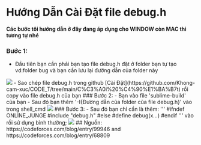 # Hướng Dẫn Cài Đặt file debug.h

**Các bước tôi hướng dẫn ở đây đang áp dụng cho WINDOW còn MAC thì tương tự nhé**

### Bước 1:
- Đầu tiên bạn cần phải bạn tạo file debug.h đặt ở folder bạn tự tạo vd:folder bug và bạn cần lưu lại đường dẫn của folder này
<img src="https://i.imgur.com/HPDkHvn.png">
- Sao chép file debug.h trong github [Cài Đặt](https://github.com/Khong-cam-xuc/CODE_T/tree/main/C%C3%A0i%20%C4%90%E1%BA%B7t) rồi copy vào file debug.h của bạn
### Bước 2:
- Bạn vào file 'sublime-build' của bạn
- Sau đó bạn thêm '-I{Đường dẫn của folder của file debug.h}' vào trong shell_cmd
<img src="https://i.imgur.com/TJQ5KEF.png">
### Bước 3: 
- Sau đó bạn chỉ cần là thêm:
'''
#ifndef ONLINE_JUNGE
#include "debug.h"
#else
#define debug(x...)
#endif
'''
vào rồi sử dụng bình thường;
<img src="https://i.imgur.com/IbLsAQt.png">
## Nguồn: 
https://codeforces.com/blog/entry/99946 and https://codeforces.com/blog/entry/68809